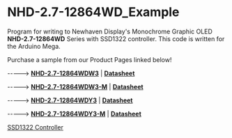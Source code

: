 # NHD-2.7-12864WD_Example
Program for writing to Newhaven Display's Monochrome Graphic OLED **NHD-2.7-12864WD** Series with SSD1322 controller. This code is written for the Arduino Mega. 

Purchase a sample from our Product Pages linked below!

-----> [**NHD-2.7-12864WDW3**](https://www.newhavendisplay.com/nhd2712864wdw3-p-9547.html)   |   [**Datasheet**](https://www.newhavendisplay.com/specs/NHD-2.7-12864WDW3.pdf)

-----> [**NHD-2.7-12864WDW3-M**](https://www.newhavendisplay.com/nhd2712864wdw3m-p-9546.html)   |   [**Datasheet**](https://www.newhavendisplay.com/specs/NHD-2.7-12864WDW3-M.pdf)

-----> [**NHD-2.7-12864WDY3**](https://www.newhavendisplay.com/nhd2712864wdy3-p-9542.html)   |   [**Datasheet**](https://www.newhavendisplay.com/specs/NHD-2.7-12864WDY3.pdf)

-----> [**NHD-2.7-12864WDY3-M**](https://www.newhavendisplay.com/nhd2712864wdy3m-p-9545.html)   |   [**Datasheet**](https://www.newhavendisplay.com/specs/NHD-2.7-12864WDY3-M.pdf)


[SSD1322 Controller](https://www.newhavendisplay.com/resources_dataFiles/datasheets/OLEDs/SSD1322.pdf)
